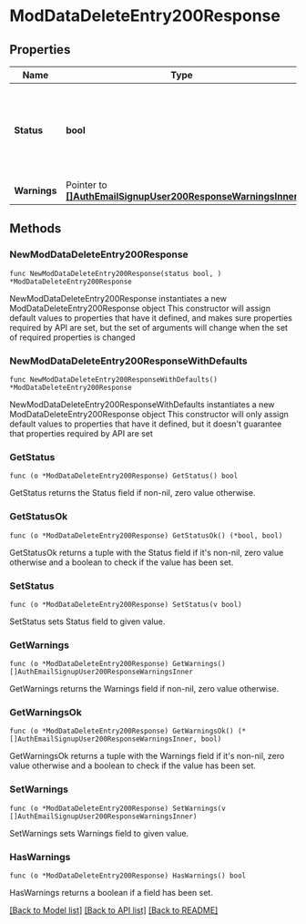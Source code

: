 # ModDataDeleteEntry200Response

## Properties

Name | Type | Description | Notes
------------ | ------------- | ------------- | -------------
**Status** | **bool** | Always true. If we see this field it means that the entry was deleted. | [default to null]
**Warnings** | Pointer to [**[]AuthEmailSignupUser200ResponseWarningsInner**](AuthEmailSignupUser200ResponseWarningsInner.md) |  | [optional] 

## Methods

### NewModDataDeleteEntry200Response

`func NewModDataDeleteEntry200Response(status bool, ) *ModDataDeleteEntry200Response`

NewModDataDeleteEntry200Response instantiates a new ModDataDeleteEntry200Response object
This constructor will assign default values to properties that have it defined,
and makes sure properties required by API are set, but the set of arguments
will change when the set of required properties is changed

### NewModDataDeleteEntry200ResponseWithDefaults

`func NewModDataDeleteEntry200ResponseWithDefaults() *ModDataDeleteEntry200Response`

NewModDataDeleteEntry200ResponseWithDefaults instantiates a new ModDataDeleteEntry200Response object
This constructor will only assign default values to properties that have it defined,
but it doesn't guarantee that properties required by API are set

### GetStatus

`func (o *ModDataDeleteEntry200Response) GetStatus() bool`

GetStatus returns the Status field if non-nil, zero value otherwise.

### GetStatusOk

`func (o *ModDataDeleteEntry200Response) GetStatusOk() (*bool, bool)`

GetStatusOk returns a tuple with the Status field if it's non-nil, zero value otherwise
and a boolean to check if the value has been set.

### SetStatus

`func (o *ModDataDeleteEntry200Response) SetStatus(v bool)`

SetStatus sets Status field to given value.


### GetWarnings

`func (o *ModDataDeleteEntry200Response) GetWarnings() []AuthEmailSignupUser200ResponseWarningsInner`

GetWarnings returns the Warnings field if non-nil, zero value otherwise.

### GetWarningsOk

`func (o *ModDataDeleteEntry200Response) GetWarningsOk() (*[]AuthEmailSignupUser200ResponseWarningsInner, bool)`

GetWarningsOk returns a tuple with the Warnings field if it's non-nil, zero value otherwise
and a boolean to check if the value has been set.

### SetWarnings

`func (o *ModDataDeleteEntry200Response) SetWarnings(v []AuthEmailSignupUser200ResponseWarningsInner)`

SetWarnings sets Warnings field to given value.

### HasWarnings

`func (o *ModDataDeleteEntry200Response) HasWarnings() bool`

HasWarnings returns a boolean if a field has been set.


[[Back to Model list]](../README.md#documentation-for-models) [[Back to API list]](../README.md#documentation-for-api-endpoints) [[Back to README]](../README.md)


